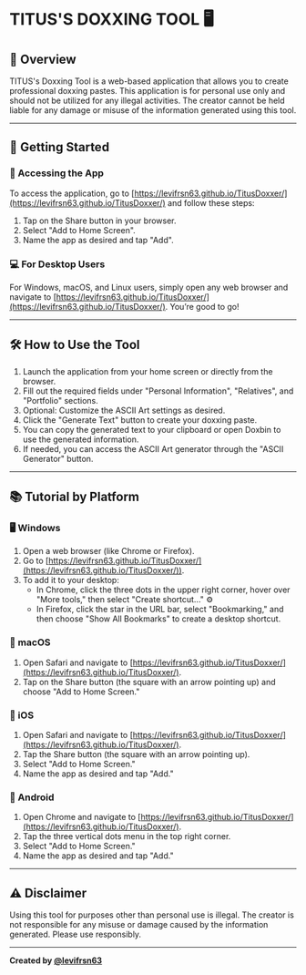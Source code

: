 # TITUS'S DOXXING TOOL 🖥️

## 🌟 Overview
TITUS's Doxxing Tool is a web-based application that allows you to create professional doxxing pastes. This application is for personal use only and should not be utilized for any illegal activities. The creator cannot be held liable for any damage or misuse of the information generated using this tool.

---

## 🚀 Getting Started

### 🔗 Accessing the App
To access the application, go to [https://levifrsn63.github.io/TitusDoxxer/](https://levifrsn63.github.io/TitusDoxxer/) and follow these steps:
1. Tap on the Share button in your browser. 
2. Select "Add to Home Screen". 
3. Name the app as desired and tap "Add". 

### 💻 For Desktop Users
For Windows, macOS, and Linux users, simply open any web browser and navigate to [https://levifrsn63.github.io/TitusDoxxer/](https://levifrsn63.github.io/TitusDoxxer/). You’re good to go!

---

## 🛠️ How to Use the Tool

1. Launch the application from your home screen or directly from the browser. 
2. Fill out the required fields under "Personal Information", "Relatives", and "Portfolio" sections. 
3. Optional: Customize the ASCII Art settings as desired. 
4. Click the "Generate Text" button to create your doxxing paste. 
5. You can copy the generated text to your clipboard or open Doxbin to use the generated information. 
6. If needed, you can access the ASCII Art generator through the "ASCII Generator" button. 

---

## 📚 Tutorial by Platform

### 🖥️ Windows
1. Open a web browser (like Chrome or Firefox). 
2. Go to [https://levifrsn63.github.io/TitusDoxxer/](https://levifrsn63.github.io/TitusDoxxer/)).
3. To add it to your desktop:
   - In Chrome, click the three dots in the upper right corner, hover over "More tools," then select "Create shortcut..." ⚙
   - In Firefox, click the star in the URL bar, select "Bookmarking," and then choose "Show All Bookmarks" to create a desktop shortcut. 

### 🍏 macOS
1. Open Safari and navigate to [https://levifrsn63.github.io/TitusDoxxer/](https://levifrsn63.github.io/TitusDoxxer/).
2. Tap on the Share button (the square with an arrow pointing up) and choose "Add to Home Screen." 

### 📱 iOS
1. Open Safari and navigate to [https://levifrsn63.github.io/TitusDoxxer/](https://levifrsn63.github.io/TitusDoxxer/).
2. Tap the Share button (the square with an arrow pointing up). 
3. Select "Add to Home Screen." 
4. Name the app as desired and tap "Add." 

### 🤖 Android
1. Open Chrome and navigate to [https://levifrsn63.github.io/TitusDoxxer/](https://levifrsn63.github.io/TitusDoxxer/).
2. Tap the three vertical dots menu in the top right corner. 
3. Select "Add to Home Screen." 
4. Name the app as desired and tap "Add." 

---

## ⚠️ Disclaimer
Using this tool for purposes other than personal use is illegal. The creator is not responsible for any misuse or damage caused by the information generated. Please use responsibly.

---

**Created by [@levifrsn63](https://github.com/levifrsn63)**
